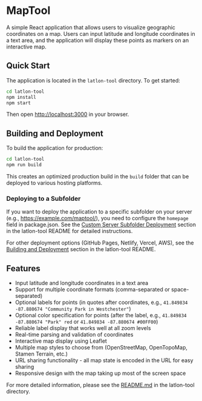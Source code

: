 # MapTool

A simple React application that allows users to visualize geographic coordinates on a map. Users can input latitude and longitude coordinates in a text area, and the application will display these points as markers on an interactive map.

## Quick Start

The application is located in the `latlon-tool` directory. To get started:

```bash
cd latlon-tool
npm install
npm start
```

Then open [http://localhost:3000](http://localhost:3000) in your browser.

## Building and Deployment

To build the application for production:

```bash
cd latlon-tool
npm run build
```

This creates an optimized production build in the `build` folder that can be deployed to various hosting platforms.

### Deploying to a Subfolder

If you want to deploy the application to a specific subfolder on your server (e.g., https://example.com/maptool/), you need to configure the `homepage` field in package.json. See the [Custom Server Subfolder Deployment](latlon-tool/README.md#custom-server-subfolder-deployment) section in the latlon-tool README for detailed instructions.

For other deployment options (GitHub Pages, Netlify, Vercel, AWS), see the [Building and Deployment](latlon-tool/README.md#building-and-deployment) section in the latlon-tool README.

## Features

- Input latitude and longitude coordinates in a text area
- Support for multiple coordinate formats (comma-separated or space-separated)
- Optional labels for points (in quotes after coordinates, e.g., `41.849834 -87.880674 "Community Park in Westchester"`)
- Optional color specification for points (after the label, e.g., `41.849834 -87.880674 "Park" red` or `41.849834 -87.880674 #00FF00`)
- Reliable label display that works well at all zoom levels
- Real-time parsing and validation of coordinates
- Interactive map display using Leaflet
- Multiple map styles to choose from (OpenStreetMap, OpenTopoMap, Stamen Terrain, etc.)
- URL sharing functionality - all map state is encoded in the URL for easy sharing
- Responsive design with the map taking up most of the screen space

For more detailed information, please see the [README.md](latlon-tool/README.md) in the latlon-tool directory.
